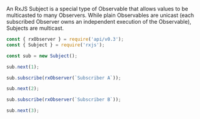 <!--
name:		
title:		subject
pageTitle:	subject — RxJS Observable method example + marble diagram
desc:		subject is a special type of observables
docsUrl:	https://www.learnrxjs.io/learn-rxjs/subjects/subject
-->

An RxJS Subject is a special type of Observable that allows values to be multicasted to many Observers. While plain Observables are unicast (each subscribed Observer owns an independent execution of the Observable), Subjects are multicast.

```js
const { rxObserver } = require('api/v0.3');
const { Subject } = require('rxjs');

const sub = new Subject();

sub.next(1);

sub.subscribe(rxObserver(`Subscriber A`));

sub.next(2);

sub.subscribe(rxObserver(`Subscriber B`));

sub.next(3);
```